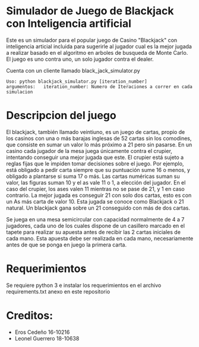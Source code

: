 # Simulador de Juego de Blackjack con Inteligencia artificial

Este es un simulador para el popular juego de Casino "Blackjack"
con inteligencia articial incluida para sugerirle al jugador cual es la mejor jugada a realizar
basado en el algoritmo en arboles de busqueda de Monte Carlo. El juego es uno contra uno, un solo jugador contra el dealer.

Cuenta con un cliente llamado black_jack_simulator.py

    Uso: python blackjack_simulator.py [iteration_number]
    argumentos:   iteration_number: Numero de Iteraciones a correr en cada simulacion

# Descripcion del juego

El blackjack, también llamado veintiuno, es un juego de cartas, propio de los casinos con una o más barajas inglesas de 52 cartas sin los comodines, que consiste en sumar un valor lo más próximo a 21 pero sin pasarse. En un casino cada jugador de la mesa juega únicamente contra el crupier, intentando conseguir una mejor jugada que este. El crupier está sujeto a reglas fijas que le impiden tomar decisiones sobre el juego. Por ejemplo, está obligado a pedir carta siempre que su puntuación sume 16 o menos, y obligado a plantarse si suma 17 o más. Las cartas numéricas suman su valor, las figuras suman 10 y el as vale 11 o 1, a elección del jugador. En el caso del crupier, los ases valen 11 mientras no se pase de 21, y 1 en caso contrario. La mejor jugada es conseguir 21 con solo dos cartas, esto es con un As más carta de valor 10. Esta jugada se conoce como Blackjack o 21 natural. Un blackjack gana sobre un 21 conseguido con más de dos cartas.

Se juega en una mesa semicircular con capacidad normalmente de 4 a 7 jugadores, cada uno de los cuales dispone de un casillero marcado en el tapete para realizar su apuesta antes de recibir las 2 cartas iniciales de cada mano. Esta apuesta debe ser realizada en cada mano, necesariamente antes de que se ponga en juego la primera carta.


# Requerimientos
Se requiere python 3 e instalar los requerimientos en el archivo requirements.txt anexo en este repositorio


# Creditos:

- Eros Cedeño 16-10216
- Leonel Guerrero 18-10638